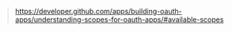 
> https://developer.github.com/apps/building-oauth-apps/understanding-scopes-for-oauth-apps/#available-scopes
```


```